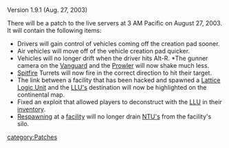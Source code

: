 Version 1.9.1 (Aug. 27, 2003)

There will be a patch to the live servers at 3 AM Pacific on August 27, 2003. It will contain the following items:

- Drivers will gain control of vehicles coming off the creation pad
  sooner.
- Air vehicles will move off of the vehicle creation pad quicker.
- Vehicles will no longer drift when the driver hits Alt-R. \*The
  gunner camera on the [Vanguard](../Vanguard.md) and the
  [Prowler](../Prowler.md) will now shake much less.
- [Spitfire](Spitfire.md) Turrets will now fire in the correct
  direction to hit their target.
- The link between a facility that has been hacked and spawned a
  [Lattice Logic Unit](../Lattice_Logic_Unit.md) and the
  [LLU's](../LLU.md) destination will now be highlighted on the
  continental map.
- Fixed an exploit that allowed players to deconstruct with the
  [LLU](../LLU.md) in their [inventory](inventory.md).
- [Respawning](../Respawn.md) at a
  [facility](facility.md) will no longer drain
  [NTU's](../NTU.md) from the facility's silo.

[category:Patches](category:Patches.md)
